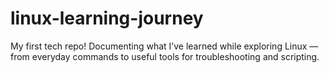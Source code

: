 # linux-learning-journey
My first tech repo! Documenting what I’ve learned while exploring Linux — from everyday commands to useful tools for troubleshooting and scripting.
